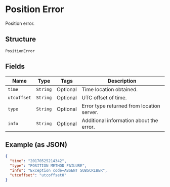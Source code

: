 
# Position Error

Position error.

## Structure

`PositionError`

## Fields

| Name | Type | Tags | Description |
|  --- | --- | --- | --- |
| `time` | `String` | Optional | Time location obtained. |
| `utcoffset` | `String` | Optional | UTC offset of time. |
| `type` | `String` | Optional | Error type returned from location server. |
| `info` | `String` | Optional | Additional information about the error. |

## Example (as JSON)

```json
{
  "time": "20170525214342",
  "type": "POSITION METHOD FAILURE",
  "info": "Exception code=ABSENT SUBSCRIBER",
  "utcoffset": "utcoffset0"
}
```

